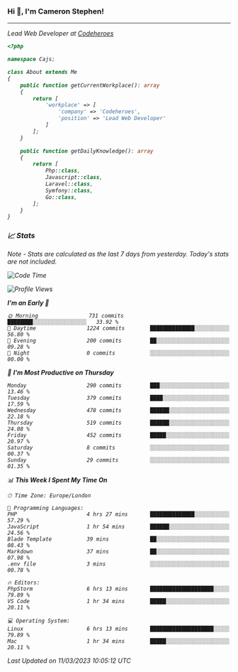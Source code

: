 ### Hi 👋, I'm Cameron Stephen!
<hr>
<p><em>Lead Web Developer at <a href="https://codeheroes.co.uk">Codeheroes</a></p>


```php
<?php

namespace Cajs;

class About extends Me
{
    public function getCurrentWorkplace(): array
    {
        return [
            'workplace' => [
                'company' => 'Codeheroes',
                'position' => 'Lead Web Developer'
            ]
        ];
    }

    public function getDailyKnowledge(): array
    {
        return [
            Php::class,
            Javascript::class,
            Laravel::class,
            Symfony::class,
            Go::class,
        ];
    }
}
```

### 📈 Stats
<p><em>Note - Stats are calculated as the last 7 days from yesterday. Today's stats are not included.</em></p>


<!--START_SECTION:waka-->
![Code Time](http://img.shields.io/badge/Code%20Time-3%2C259%20hrs%2027%20mins-blue)

![Profile Views](http://img.shields.io/badge/Profile%20Views-0-blue)

**I'm an Early 🐤** 

```text
🌞 Morning                731 commits         ████████░░░░░░░░░░░░░░░░░   33.92 % 
🌆 Daytime                1224 commits        ██████████████░░░░░░░░░░░   56.80 % 
🌃 Evening                200 commits         ██░░░░░░░░░░░░░░░░░░░░░░░   09.28 % 
🌙 Night                  0 commits           ░░░░░░░░░░░░░░░░░░░░░░░░░   00.00 % 
```
📅 **I'm Most Productive on Thursday** 

```text
Monday                   290 commits         ███░░░░░░░░░░░░░░░░░░░░░░   13.46 % 
Tuesday                  379 commits         ████░░░░░░░░░░░░░░░░░░░░░   17.59 % 
Wednesday                478 commits         ██████░░░░░░░░░░░░░░░░░░░   22.18 % 
Thursday                 519 commits         ██████░░░░░░░░░░░░░░░░░░░   24.08 % 
Friday                   452 commits         █████░░░░░░░░░░░░░░░░░░░░   20.97 % 
Saturday                 8 commits           ░░░░░░░░░░░░░░░░░░░░░░░░░   00.37 % 
Sunday                   29 commits          ░░░░░░░░░░░░░░░░░░░░░░░░░   01.35 % 
```


📊 **This Week I Spent My Time On** 

```text
🕑︎ Time Zone: Europe/London

💬 Programming Languages: 
PHP                      4 hrs 27 mins       ██████████████░░░░░░░░░░░   57.29 % 
JavaScript               1 hr 54 mins        ██████░░░░░░░░░░░░░░░░░░░   24.56 % 
Blade Template           39 mins             ██░░░░░░░░░░░░░░░░░░░░░░░   08.43 % 
Markdown                 37 mins             ██░░░░░░░░░░░░░░░░░░░░░░░   07.98 % 
.env file                3 mins              ░░░░░░░░░░░░░░░░░░░░░░░░░   00.78 % 

🔥 Editors: 
PhpStorm                 6 hrs 13 mins       ████████████████████░░░░░   79.89 % 
VS Code                  1 hr 34 mins        █████░░░░░░░░░░░░░░░░░░░░   20.11 % 

💻 Operating System: 
Linux                    6 hrs 13 mins       ████████████████████░░░░░   79.89 % 
Mac                      1 hr 34 mins        █████░░░░░░░░░░░░░░░░░░░░   20.11 % 
```


 Last Updated on 11/03/2023 10:05:12 UTC
<!--END_SECTION:waka-->
